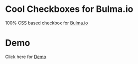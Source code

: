 # Cool Checkboxes for Bulma.io
100% CSS based checkbox for <a href="http://bulma.io" target="_blank">Bulma.io</a>

# Demo
Click here for <a href="https://hunzaboy.github.io/Cool-Checkboxes-for-Bulma.io/">Demo</a>
